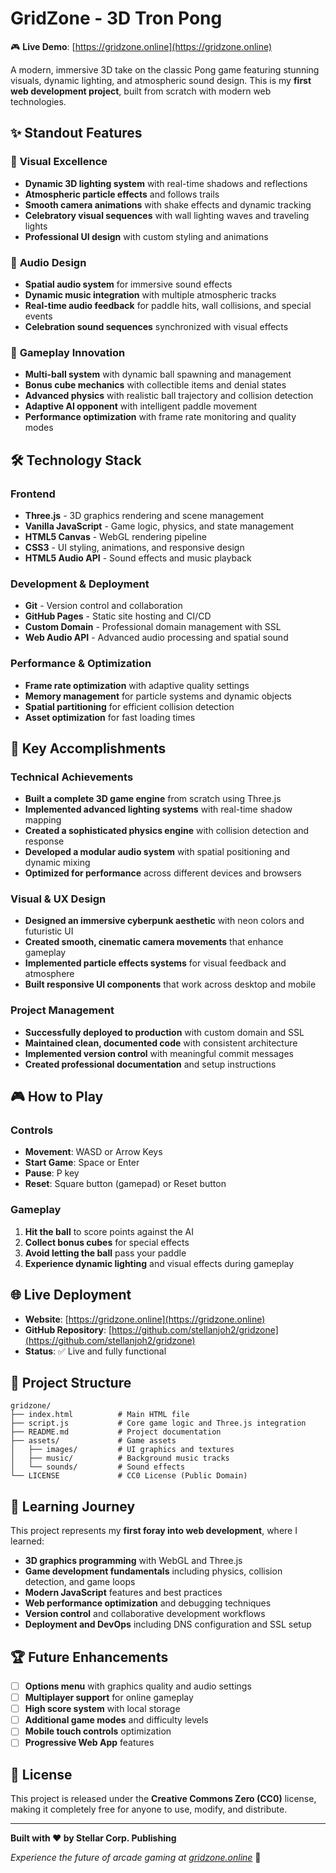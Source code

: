 # GridZone - 3D Tron Pong

🎮 **Live Demo**: [https://gridzone.online](https://gridzone.online)

A modern, immersive 3D take on the classic Pong game featuring stunning visuals, dynamic lighting, and atmospheric sound design. This is my **first web development project**, built from scratch with modern web technologies.

## ✨ Standout Features

### 🎨 **Visual Excellence**
- **Dynamic 3D lighting system** with real-time shadows and reflections
- **Atmospheric particle effects** and follows trails
- **Smooth camera animations** with shake effects and dynamic tracking
- **Celebratory visual sequences** with wall lighting waves and traveling lights
- **Professional UI design** with custom styling and animations

### 🎵 **Audio Design**
- **Spatial audio system** for immersive sound effects
- **Dynamic music integration** with multiple atmospheric tracks
- **Real-time audio feedback** for paddle hits, wall collisions, and special events
- **Celebration sound sequences** synchronized with visual effects

### 🎯 **Gameplay Innovation**
- **Multi-ball system** with dynamic ball spawning and management
- **Bonus cube mechanics** with collectible items and denial states
- **Advanced physics** with realistic ball trajectory and collision detection
- **Adaptive AI opponent** with intelligent paddle movement
- **Performance optimization** with frame rate monitoring and quality modes

## 🛠️ **Technology Stack**

### **Frontend**
- **Three.js** - 3D graphics rendering and scene management
- **Vanilla JavaScript** - Game logic, physics, and state management
- **HTML5 Canvas** - WebGL rendering pipeline
- **CSS3** - UI styling, animations, and responsive design
- **HTML5 Audio API** - Sound effects and music playback

### **Development & Deployment**
- **Git** - Version control and collaboration
- **GitHub Pages** - Static site hosting and CI/CD
- **Custom Domain** - Professional domain management with SSL
- **Web Audio API** - Advanced audio processing and spatial sound

### **Performance & Optimization**
- **Frame rate optimization** with adaptive quality settings
- **Memory management** for particle systems and dynamic objects
- **Spatial partitioning** for efficient collision detection
- **Asset optimization** for fast loading times

## 🚀 **Key Accomplishments**

### **Technical Achievements**
- **Built a complete 3D game engine** from scratch using Three.js
- **Implemented advanced lighting systems** with real-time shadow mapping
- **Created a sophisticated physics engine** with collision detection and response
- **Developed a modular audio system** with spatial positioning and dynamic mixing
- **Optimized for performance** across different devices and browsers

### **Visual & UX Design**
- **Designed an immersive cyberpunk aesthetic** with neon colors and futuristic UI
- **Created smooth, cinematic camera movements** that enhance gameplay
- **Implemented particle effects systems** for visual feedback and atmosphere
- **Built responsive UI components** that work across desktop and mobile

### **Project Management**
- **Successfully deployed to production** with custom domain and SSL
- **Maintained clean, documented code** with consistent architecture
- **Implemented version control** with meaningful commit messages
- **Created professional documentation** and setup instructions

## 🎮 **How to Play**

### **Controls**
- **Movement**: WASD or Arrow Keys
- **Start Game**: Space or Enter
- **Pause**: P key
- **Reset**: Square button (gamepad) or Reset button

### **Gameplay**
1. **Hit the ball** to score points against the AI
2. **Collect bonus cubes** for special effects
3. **Avoid letting the ball** pass your paddle
4. **Experience dynamic lighting** and visual effects during gameplay

## 🌐 **Live Deployment**

- **Website**: [https://gridzone.online](https://gridzone.online)
- **GitHub Repository**: [https://github.com/stellanjoh2/gridzone](https://github.com/stellanjoh2/gridzone)
- **Status**: ✅ Live and fully functional

## 📁 **Project Structure**

```
gridzone/
├── index.html          # Main HTML file
├── script.js           # Core game logic and Three.js integration
├── README.md           # Project documentation
├── assets/             # Game assets
│   ├── images/         # UI graphics and textures
│   ├── music/          # Background music tracks
│   └── sounds/         # Sound effects
└── LICENSE             # CC0 License (Public Domain)
```

## 🎯 **Learning Journey**

This project represents my **first foray into web development**, where I learned:

- **3D graphics programming** with WebGL and Three.js
- **Game development fundamentals** including physics, collision detection, and game loops
- **Modern JavaScript** features and best practices
- **Web performance optimization** and debugging techniques
- **Version control** and collaborative development workflows
- **Deployment and DevOps** including DNS configuration and SSL setup

## 🏆 **Future Enhancements**

- [ ] **Options menu** with graphics quality and audio settings
- [ ] **Multiplayer support** for online gameplay
- [ ] **High score system** with local storage
- [ ] **Additional game modes** and difficulty levels
- [ ] **Mobile touch controls** optimization
- [ ] **Progressive Web App** features

## 📄 **License**

This project is released under the **Creative Commons Zero (CC0)** license, making it completely free for anyone to use, modify, and distribute.

---

**Built with ❤️ by Stellar Corp. Publishing**

*Experience the future of arcade gaming at [gridzone.online](https://gridzone.online)* 🚀
